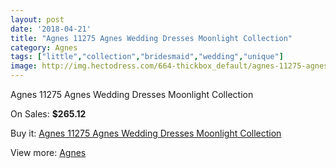 ```yaml
---
layout: post
date: '2018-04-21'
title: "Agnes 11275 Agnes Wedding Dresses Moonlight Collection"
category: Agnes
tags: ["little","collection","bridesmaid","wedding","unique"]
image: http://img.hectodress.com/664-thickbox_default/agnes-11275-agnes-wedding-dresses-moonlight-collection.jpg
---
```

Agnes 11275 Agnes Wedding Dresses Moonlight Collection

On Sales: **$265.12**
<a href="https://www.hectodress.com/agnes/444-agnes-11275-agnes-wedding-dresses-moonlight-collection.html"><amp-img layout="responsive" width="600" height="600" src="//img.hectodress.com/664-thickbox_default/agnes-11275-agnes-wedding-dresses-moonlight-collection.jpg" alt="Agnes 11275 Agnes Wedding Dresses Moonlight Collection 0" /></a>
<a href="https://www.hectodress.com/agnes/444-agnes-11275-agnes-wedding-dresses-moonlight-collection.html"><amp-img layout="responsive" width="600" height="600" src="//img.hectodress.com/665-thickbox_default/agnes-11275-agnes-wedding-dresses-moonlight-collection.jpg" alt="Agnes 11275 Agnes Wedding Dresses Moonlight Collection 1" /></a>

Buy it: [Agnes 11275 Agnes Wedding Dresses Moonlight Collection](https://www.hectodress.com/agnes/444-agnes-11275-agnes-wedding-dresses-moonlight-collection.html "Agnes 11275 Agnes Wedding Dresses Moonlight Collection")

View more: [Agnes](https://www.hectodress.com/6-agnes "Agnes")